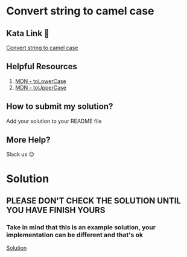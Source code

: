 # Convert string to camel case

## Kata Link 🥋

[Convert string to camel case](https://www.codewars.com/kata/517abf86da9663f1d2000003/train/javascript)

## Helpful Resources

1. [MDN - toLowerCase](https://developer.mozilla.org/en-US/docs/Web/JavaScript/Reference/Global_Objects/String/tolowercase)
2. [MDN - toUpperCase](https://developer.mozilla.org/en-US/docs/Web/JavaScript/Reference/Global_Objects/String/toUpperCase)

## How to submit my solution?

Add your solution to your README file

## More Help?

Slack us 😉

# Solution

## PLEASE DON'T CHECK THE SOLUTION UNTIL YOU HAVE FINISH YOURS

### Take in mind that this is an example solution, your implementation can be different and that's ok

[Solution](../sol)
